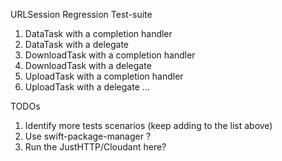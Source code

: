 URLSession Regression Test-suite

1. DataTask with a completion handler
2. DataTask with a delegate
3. DownloadTask with a completion handler
4. DownloadTask with a delegate
5. UploadTask with a completion handler
6. UploadTask with a delegate 
...


TODOs
1. Identify more tests scenarios (keep adding to the list above)
2. Use swift-package-manager ?
3. Run the JustHTTP/Cloudant here?
